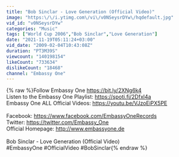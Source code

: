 ```yaml
---
title: "Bob Sinclar - Love Generation (Official Video)"
image: "https:\/\/i.ytimg.com\/vi\/v0NSeysrDYw\/hqdefault.jpg"
vid_id: "v0NSeysrDYw"
categories: "Music"
tags: ["World Cup 2006","Bob Sinclar","Love Generation"]
date: "2021-11-19T05:11:24+03:00"
vid_date: "2009-02-04T10:43:08Z"
duration: "PT3M39S"
viewcount: "140198154"
likeCount: "733634"
dislikeCount: "18468"
channel: "Embassy One"
---
```

{% raw %}Follow Embassy One <a rel="nofollow" target="blank" href="https://bit.ly/2XNg6k4">https://bit.ly/2XNg6k4</a><br />Listen to the Embassy One Playlist: <a rel="nofollow" target="blank" href="https://spoti.fi/2Dfxl4a">https://spoti.fi/2Dfxl4a</a><br />Embassy One ALL Official Videos: <a rel="nofollow" target="blank" href="https://youtu.be/VJzoEiPX5PE">https://youtu.be/VJzoEiPX5PE</a><br /><br />Facebook: <a rel="nofollow" target="blank" href="https://www.facebook.com/EmbassyOneRecords">https://www.facebook.com/EmbassyOneRecords</a><br />Twitter: <a rel="nofollow" target="blank" href="https://twitter.com/Embassy_One">https://twitter.com/Embassy_One</a><br />Official Homepage: <a rel="nofollow" target="blank" href="http://www.embassyone.de">http://www.embassyone.de</a><br /><br />Bob Sinclar - Love Generation (Official Video)<br />#EmbassyOne #OfficialVideo #BobSinclar{% endraw %}
